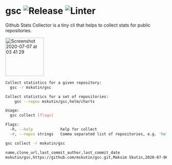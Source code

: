 # gsc  ![Release](https://github.com/mskutin/gsc/workflows/Release/badge.svg) ![Linter](https://github.com/mskutin/gsc/workflows/Lint%20Code%20Base/badge.svg)
Github Stats Collector is a tiny cli that helps to collect stats for public repositories.

<img width="120" alt="Screenshot 2020-07-07 at 03 41 29" src="https://user-images.githubusercontent.com/11622907/86633978-eb19e880-c003-11ea-8bc8-fa4d6d797abb.png">

```bash
Collect statistics for a given repository:
  gsc -r mskutin/gsc

Collect statistics for a set of repositories:
	gsc --repos mskutin/gsc,helm/charts

Usage:
  gsc collect [flags]

Flags:
  -h, --help            help for collect
  -r, --repos strings   Comma separated list of repositories, e.g. 'helm/charts,mskutin/gsc'
  ```
```bash
gsc collect -r mskutin/gsc
```

```bash
name,clone_url,last_commit_author,last_commit_date
mskutin/gsc,https://github.com/mskutin/gsc.git,Maksim Skutin,2020-07-06 19:46:18 +0000 UTC
```
